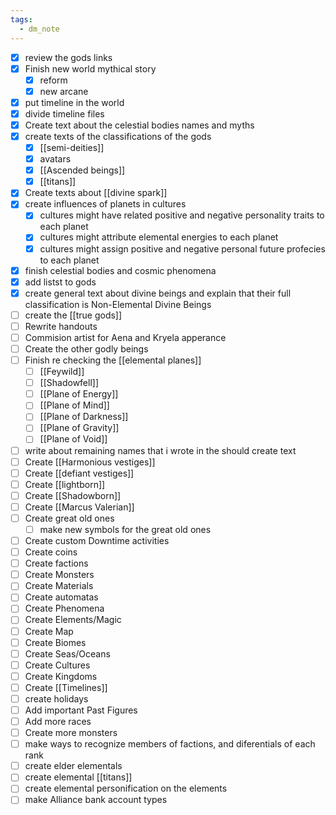 ```yaml
---
tags:
  - dm_note
---
```

- [x]  review the gods links
- [x]  Finish new world mythical story
    - [x]  reform
    - [x]  new arcane
- [x]  put timeline in the world
- [x]  divide timeline files
- [x]  Create text about the celestial bodies names and myths
- [x]  create texts of the classifications of the gods
    - [x]  [[semi-deities]]
    - [x]  avatars
    - [x]  [[Ascended beings]]
    - [x]  [[titans]]
- [x]  Create texts about [[divine spark]]
- [x]  create influences of planets in cultures
    - [x]  cultures might have related positive and negative personality traits to each planet
    - [x]  cultures might attribute elemental energies to each planet
    - [x]  cultures might assign positive and negative personal future profecies to each planet
- [x]  finish celestial bodies and cosmic phenomena
- [x]  add listst to gods
- [x]  create general text about divine beings and explain that their full classification is Non-Elemental Divine Beings
- [ ]  create the [[true gods]]
- [ ] Rewrite handouts
- [ ] Commision artist for Aena and Kryela apperance
- [ ]  Create the other godly beings
- [ ]  Finish re checking the [[elemental planes]]
    - [ ]  [[Feywild]]
    - [ ]  [[Shadowfell]]
    - [ ]  [[Plane of Energy]]
    - [ ]  [[Plane of Mind]]
    - [ ]  [[Plane of Darkness]]
    - [ ]  [[Plane of Gravity]]
    - [ ]  [[Plane of Void]]
- [ ]  write about remaining names that i wrote in the should create text
- [ ]  Create [[Harmonious vestiges]]
- [ ]  Create [[defiant vestiges]]
- [ ]  Create [[lightborn]]
- [ ]  Create [[Shadowborn]]
- [ ]  Create [[Marcus Valerian]]
- [ ]  Create great old ones
	- [ ]  make new symbols for the great old ones
- [ ]  Create custom Downtime activities
- [ ]  Create coins
- [ ]  Create factions
- [ ]  Create Monsters
- [ ]  Create Materials
- [ ]  Create automatas
- [ ]  Create Phenomena
- [ ]  Create Elements/Magic
- [ ]  Create Map
- [ ]  Create Biomes
- [ ]  Create Seas/Oceans
- [ ]  Create Cultures
- [ ]  Create Kingdoms
- [ ]  Create [[Timelines]]
- [ ]  create holidays
- [ ] Add important Past Figures
- [ ] Add more races
- [ ] Create more monsters
- [ ]  make ways to recognize members of factions, and diferentials of each rank
- [ ]  create elder elementals
- [ ]  create elemental [[titans]]
- [ ]  create elemental personification on the elements
- [ ]  make Alliance bank account types